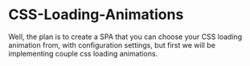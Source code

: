 # CSS-Loading-Animations
Well, the plan is to create a SPA that you can choose your CSS loading animation from, with configuration settings, but first we will be implementing couple css loading animations.
